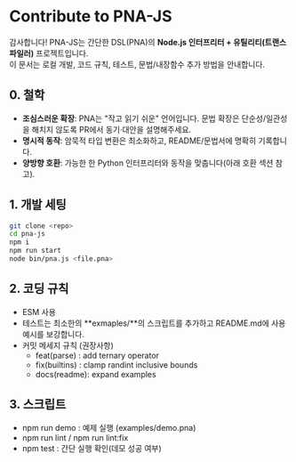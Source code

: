 # Contribute to PNA-JS

감사합니다! PNA-JS는 간단한 DSL(PNA)의 **Node.js 인터프리터 + 유틸리티(트랜스파일러)** 프로젝트입니다.  
이 문서는 로컬 개발, 코드 규칙, 테스트, 문법/내장함수 추가 방법을 안내합니다.

## 0. 철학
- **조심스러운 확장**: PNA는 "작고 읽기 쉬운" 언어입니다. 문법 확장은 단순성/일관성을 해치지 않도록 PR에서 동기·대안을 설명해주세요.
- **명시적 동작**: 암묵적 타입 변환은 최소화하고, README/문법서에 명확히 기록합니다.
- **양방향 호환**: 가능한 한 Python 인터프리터와 동작을 맞춥니다(아래 호환 섹션 참고).

## 1. 개발 세팅
```bash
git clone <repo>
cd pna-js
npm i
npm run start 
node bin/pna.js <file.pna>
```

## 2. 코딩 규칙
- ESM 사용
- 테스트는 최소한의 **exmaples/**의 스크립트를 추가하고 README.md에 사용예시를 보강합니다.
- 커밋 메세지 규칙 (권장사항)
    - feat(parse) : add ternary operator
    - fix(builtins) : clamp randint inclusive bounds
    - docs(readme): expand examples

## 3. 스크립트

- npm run demo : 예제 실행 (examples/demo.pna)
- npm run lint / npm run lint:fix
- npm test : 간단 실행 확인(데모 성공 여부)